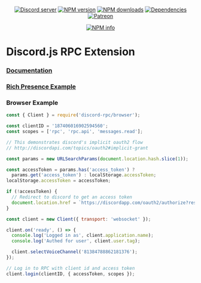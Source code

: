 <div align="center">
  <br />
  <p>
    <a href="https://discord.gg/bRCvFy9"><img src="https://discordapp.com/api/guilds/222078108977594368/embed.png" alt="Discord server" /></a>
    <a href="https://www.npmjs.com/package/discord-rpc"><img src="https://img.shields.io/npm/v/discord-rpc.svg?maxAge=3600" alt="NPM version" /></a>
    <a href="https://www.npmjs.com/package/discord-rpc"><img src="https://img.shields.io/npm/dt/discord-rpc.svg?maxAge=3600" alt="NPM downloads" /></a>
    <a href="https://david-dm.org/discordjs/discord-rpc"><img src="https://img.shields.io/david/discordjs/discord-rpc.svg?maxAge=3600" alt="Dependencies" /></a>
    <a href="https://www.patreon.com/devsnek"><img src="https://img.shields.io/badge/donate-patreon-F96854.svg" alt="Patreon" /></a>
  </p>
  <p>
    <a href="https://nodei.co/npm/discord-rpc/"><img src="https://nodei.co/npm/discord-rpc.png?downloads=true&stars=true" alt="NPM info" /></a>
  </p>
</div>

# Discord.js RPC Extension

### [Documentation](https://discord.js.org/#/docs/rpc/)

### [Rich Presence Example](https://github.com/discordjs/discord-rpc/blob/master/example)

### __Browser__ Example
```javascript
const { Client } = require('discord-rpc/browser');

const clientID = '187406016902594560';
const scopes = ['rpc', 'rpc.api', 'messages.read'];

// This demonstrates discord's implicit oauth2 flow
// http://discordapi.com/topics/oauth2#implicit-grant

const params = new URLSearchParams(document.location.hash.slice(1));

const accessToken = params.has('access_token') ?
  params.get('access_token') : localStorage.accessToken;
localStorage.accessToken = accessToken;

if (!accessToken) {
  // Redirect to discord to get an access token
  document.location.href = `https://discordapp.com/oauth2/authorize?response_type=token&client_id=${clientID}&scope=${scopes.join(' ')}`;
}

const client = new Client({ transport: 'websocket' });

client.on('ready', () => {
  console.log('Logged in as', client.application.name);
  console.log('Authed for user', client.user.tag);

  client.selectVoiceChannel('81384788862181376');
});

// Log in to RPC with client id and access token
client.login(clientID, { accessToken, scopes });
```
